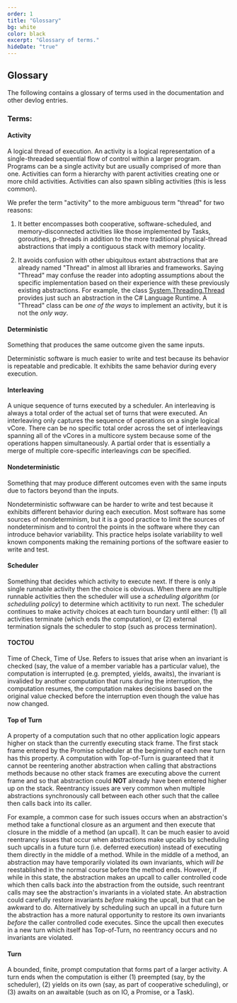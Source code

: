 ```yaml
---
order: 1
title: "Glossary"
bg: white
color: black
excerpt: "Glossary of terms."
hideDate: "true"
---
```

## Glossary
The following contains a glossary of terms used in the documentation and other devlog entries.

### Terms:

#### **Activity**
A logical thread of execution.  An activity is a logical representation of a single-threaded sequential flow of control
within a larger program.  Programs can be a single activity but are usually comprised of more than one. Activities can
form a hierarchy with parent activities creating one or more child activities.  Activities can also spawn sibling
activities (this is less common).

We prefer the term "activity" to the more ambiguous term "thread" for two reasons: 

1. It better encompasses both cooperative, software-scheduled, and memory-disconnected activities like those implemented
by Tasks, goroutines, p-threads in addition to the more traditional physical-thread abstractions that imply a contiguous
stack with memory locality.

2. It avoids confusion with other ubiquitous extant abstractions that are already named "Thread" in almost all libraries
and frameworks.  Saying "Thread" may confuse the reader into adopting assumptions about the specific implementation
based on their experience with these previously existing abstractions. For example, the class
[System.Threading.Thread](https://learn.microsoft.com/en-us/dotnet/api/system.threading.thread) provides just such an
abstraction in the C# Language Runtime.  A "Thread" class can be _one of the ways_ to implement an activity, but it is
not the _only way_.

#### **Deterministic**
Something that produces the same outcome given the same inputs.

Deterministic software is much easier to write and test because its behavior is repeatable and predicable.  It exhibits
the same behavior during every execution.

#### **Interleaving**
A unique sequence of turns executed by a scheduler.  An interleaving is always a total order of the actual set of turns
that were executed.  An interleaving only captures the sequence of operations on a single logical vCore.  There can be
no specific total order across the set of interleavings spanning all of the vCores in a multicore system because some of
the operations happen simultaneously.  A partial order that is essentially a merge of multiple core-specific
interleavings _can_ be specified.

#### **Nondeterministic**
Something that may produce different outcomes even with the same inputs due to factors beyond than the inputs.

Nondeterministic softwware can be harder to write and test because it exhibits different behavior during each execution.
Most software has some sources of nondeterminism, but it is a good practice to limit the sources of nondeterminism and
to control the points in the software where they can introduce behavior variability.  This practice helps isolate
variability to well known components making the remaining portions of the software easier to write and test.

#### **Scheduler**
Something that decides which activity to execute next.  If there is only a single runnable activity then the choice is
obvious.  When there are multiple runnable activities then the scheduler will use a _scheduling algorithm_ (or
_scheduling policy_) to determine which actitivity to run next.  The scheduler continues to make activity choices at
each turn boundary until either: (1) all activities terminate (which ends the computation), or (2) external termination
signals the scheduler to stop (such as process termination).

#### **TOCTOU**
Time of Check, Time of Use.  Refers to issues that arise when an invariant is checked (say, the value of a member
variable has a particular value), the computation is interrupted (e.g. prempted, yields, awaits), the invariant is
invalided by another computation that runs during the interruption, the computation resumes, the computation makes
decisions based on the original value checked before the interruption even though the value has now changed.  

#### **Top of Turn**
A property of a computation such that no other application logic appears higher on stack than the currently executing
stack frame.  The first stack frame entered by the Promise scheduler at the beginning of each new turn has this
property.  A computation with Top-of-Turn is guaranteed that it cannot be reentering another abstraction when calling
that abstractions methods because no other stack frames are executing above the current frame and so that abstraction
could **NOT** already have been entered higher up on the stack.  Reentrancy issues are very common when multiple
abstractions synchronously call between each other such that the callee then calls back into its caller.

For example, a common case for such issues occurs when an abstraction's method take a functional closure as an argument
and then execute that closure in the middle of a method (an upcall).  It can be much easier to avoid reentrancy issues
that occur when abstractions make upcalls by scheduling such upcalls in a future turn (i.e. deferred execution) instead
of executing them directly in the middle of a method.  While in the middle of a method, an abstraction may have
temporarily violated its own invariants, which _will be_ reestablished in the normal course before the method ends.
However, if while in this state, the abstraction makes an upcall to caller controlled code which then calls back _into_
the abstraction from the outside, such reentrant calls may see the abstraction's invariants in a violated state.  An
abstraction could carefully restore invariants _before_ making the upcall, but that can be awkward to do.  Alternatively
by scheduling such an upcall in a future turn the abstraction has a more natural opportunity to restore its own
invariants _before_ the caller controlled code executes. Since the upcall then executes in a new turn which itself has
Top-of-Turn, no reentrancy occurs and no invariants are violated.

#### **Turn**
A bounded, finite, prompt computation that forms part of a larger activity.  A turn ends when the computation is either
(1) preempted (say, by the scheduler), (2) yields on its own (say, as part of cooperative scheduling), or
(3) awaits on an awaitable (such as on IO, a Promise, or a Task).  
